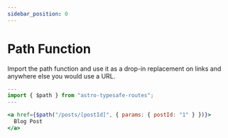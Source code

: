 ```yaml
---
sidebar_position: 0
---
```

# Path Function
Import the path function and use it as a drop-in replacement on links and anywhere else you would use a URL.

```jsx
---
import { $path } from "astro-typesafe-routes";
---

<a href={$path("/posts/[postId]", { params: { postId: "1" } })}>
  Blog Post
</a>
```
